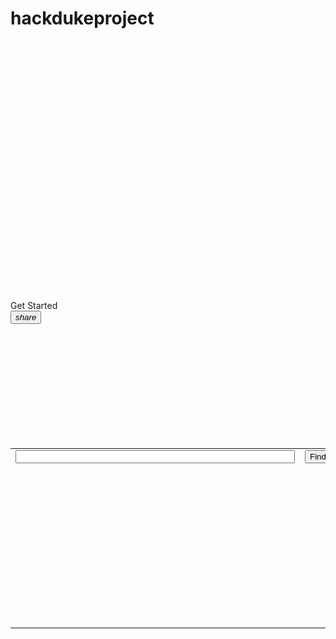 # hackdukeproject
<link rel="stylesheet" href="https://fonts.googleapis.com/icon?family=Material+Icons">
<link rel="stylesheet" href="https://code.getmdl.io/1.2.1/material.indigo-pink.min.css">
<script defer src="https://code.getmdl.io/1.2.1/material.min.js"></script>
<div class="mdl-tabs mdl-js-tabs mdl-js-ripple-effect">
    <style>
.demo-layout-transparent {
  background: url('C:/Git/material-design-lite/docs/_assets/demos/martham-broad-1440x900.jpg') center / cover;
}
.demo-layout-transparent .mdl-tabs__tab, .demo-layout-transparent .mdl-layout__content, .demo-layout-transparent .mdl-layout__header,
.demo-layout-transparent .mdl-layout__drawer-button {
  /* This background is dark, so we set text to white. Use 87% black instead if
     your background is light. */
  color: white;
}
        .demo-card-wide.mdl-card {
  width: 512px;
}
.demo-card-wide > .mdl-card__title {
  color: #fff;
  height: 176px;
  background: url('../assets/demos/welcome_card.jpg') center / cover;
}
.demo-card-wide > .mdl-card__menu {
  color: #fff;
}
</style>
<div class="demo-layout-transparent mdl-layout mdl-js-layout">
  <header class="mdl-layout__header mdl-layout__header--scroll">
    <div class="mdl-layout__header-row">
      <!-- Title -->
      <span class="mdl-layout-title">FitConnect</span>
      <!-- Add spacer, to align navigation to the right -->
      <div class="mdl-layout-spacer"></div>
      <!-- Navigation -->
    </div>
  </header>
  <main class="mdl-layout__content">
    <div class="mdl-tabs mdl-js-tabs mdl-js-ripple-effect">
  <div class="mdl-tabs__tab-bar">
    <a href="#about-panel" class="mdl-tabs__tab is-active">About</a>
    <a href="#members-panel" class="mdl-tabs__tab">Members</a>
    <a href="#albums-panel" class="mdl-tabs__tab">Map</a>
  </div>
  <div class="mdl-tabs__panel is-active" id="about-panel">
    <p><b>FitConnect</b> is a website that is designed to connect athletes who need someone to workout with at a gym nearby.</p>
    <p>This website may also be used by people of age 15 or older.</p>
      <body>
            <style>
.demo-card-wide.mdl-card {
  width: 512px;
}
.demo-card-wide > .mdl-card__title {
  color: #fff;
  height: 200px;
  background: url('C:/Git/material-design-lite/docs/_assets/demos/Exercise-Square.jpg') center / cover;
}
.demo-card-wide > .mdl-card__menu {
  color: #fff;
}
</style>

<div class="demo-card-wide mdl-card mdl-shadow--2dp">
  <div class="mdl-card__title">
    <h2 class="mdl-card__title-text">Get Fit</h2>
  </div>
  <div class="mdl-card__supporting-text">
    Welcome to FitConnect! Get fit while getting connected!
  </div>
  <div class="mdl-card__actions mdl-card--border">
    <a class="mdl-button mdl-button--colored mdl-js-button mdl-js-ripple-effect">
      Get Started
    </a>
  </div>
  <div class="mdl-card__menu">
    <button class="mdl-button mdl-button--icon mdl-js-button mdl-js-ripple-effect">
      <i class="material-icons">share</i>
    </button>
  </div>
</div>
        </body>
  </div>
  <div class="mdl-tabs__panel" id="members-panel">
    <p>The developers of this website are:
      <ul>
      <li>James Moise</li>
      <li>Delano Igbinoba</li>
      <li>Daniel Olatunji</li>
      </ul> 
      </p>
  </div>
  <div class="mdl-tabs__panel" id="albums-panel">
    <p>Find out who you can workout with</p>
      <html>
<head>
<script type="text/javascript" src="http://maps.googleapis.com/maps/api/js?sensor=false"></script>
<script language="javascript" type="text/javascript">

    var map;
    var geocoder;
    function InitializeMap() {

        var latlng = new google.maps.LatLng(-34.397, 150.644);
        var myOptions =
        {
            zoom: 8,
            center: latlng,
            mapTypeId: google.maps.MapTypeId.ROADMAP,
            disableDefaultUI: true
        };
        map = new google.maps.Map(document.getElementById("map"), myOptions);
    }

    function FindLocation() {
        geocoder = new google.maps.Geocoder();
        InitializeMap();
        var gym = "nearby gym";
        var address = document.getElementById("addressinput").value;
        geocoder.geocode({ 'address': address }, function (results, status) {
            if (status == google.maps.GeocoderStatus.OK) {
                map.setCenter(results[0].geometry.location);
                var marker = new google.maps.Marker({
                    map: map,
                    position: results[0].geometry.location
                });

            }
            else {
                alert("Geocode was not successful for the following reason: " + status);
            }
        });

    }


    function Button1_onclick() {
        FindLocation();
        
    }

    window.onload = InitializeMap;

</script>
</head>
<body>
<h2>Choose your location: </h2>
<table>
<tr>
<td>
    <input id="addressinput" type="text" style="width: 447px" />   
</td>
<td>
    <input id="Button1" type="button" value="Find" onclick="return Button1_onclick()" /></td>
</tr>
<tr>
<td colspan ="2">
<div id ="map" style="height: 253px" >
</div>
</td>
</tr>
</table>
</body>
</html>
  </div>
</div>
  </main>
</div>
    
